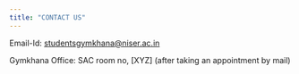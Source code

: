 ```yaml
---
title: "CONTACT US"
---
```

Email-Id: studentsgymkhana@niser.ac.in

Gymkhana Office: SAC room no, [XYZ]  (after taking an appointment by mail)